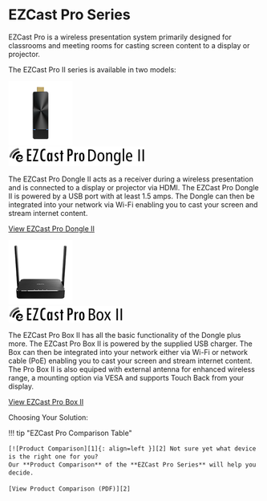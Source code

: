 # EZCast Pro Series

EZCast Pro is a wireless presentation system primarily designed for classrooms and meeting rooms for casting screen content to a display or projector.

The EZCast Pro II series is available in two models:

<div class="md-showcase">
	<img src="assets/img/stick2.png" alt="Image: EZCast Pro Dongle II">
	<div>
		<img src="assets/img/ezcastpro.dongle2.black.logo.png" alt="Logo: EZCast Pro Dongle II">
		<p>The EZCast Pro Dongle II acts as a receiver during a wireless presentation and is connected to a display or projector via HDMI. The EZCast Pro Dongle II is powered by a USB port with at least 1.5 amps. The Dongle can then be integrated into your network via Wi-Fi enabling you to cast your screen and stream internet content.</p>
		<p><a href="pro-dongle-d10/intro">View EZCast Pro Dongle II</a></p>
	</div>
</div>
<div class="md-showcase">
	<img src="assets/img/box2.png" alt="Image: EZCast Pro Box II">
	<div>
		<img src="assets/img/ezcastpro.box2.black.logo.png" alt="Logo: EZCast Pro Box II">
		<p>The EZCast Pro Box II has all the basic functionality of the Dongle plus more. The EZCast Pro Box II is powered by the supplied USB charger. The Box can then be integrated into your network either via Wi-Fi or network cable (PoE) enabling you to cast your screen and stream internet content. The Pro Box II is also equiped with external antenna for enhanced wireless range, a mounting option via VESA and supports Touch Back from your display.</p>
		<p><a href="pro-box-b10/intro">View EZCast Pro Box II</a></p>
	</div>
</div>

Choosing Your Solution:

!!! tip "EZCast Pro Comparison Table"

    [![Product Comparison][1]{: align=left }][2] Not sure yet what device is the right one for you?   
	Our **Product Comparison** of the **EZCast Pro Series** will help you decide.
	
	[View Product Comparison (PDF)][2]

  [1]: assets/img/product-comparison.png
  [2]: https://download.stueber.de/doc/en/ezcastpro/ezcastpro.productcomparison.en.pdf
